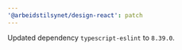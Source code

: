 ```yaml
---
'@arbeidstilsynet/design-react': patch
---
```


Updated dependency `typescript-eslint` to `8.39.0`.
